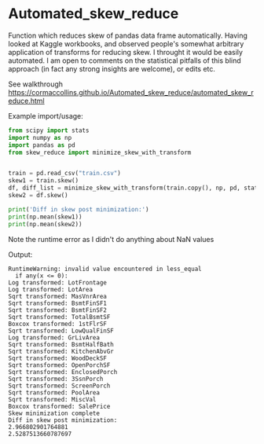 # Automated_skew_reduce
Function which reduces skew of pandas data frame automatically.
Having looked at Kaggle workbooks, and observed people's somewhat arbitrary application of transforms for reducing skew. I throught it would be easily automated. I am open to comments on the statistical pitfalls of this blind approach (in fact any strong insights are welcome), or edits etc.

See walkthrough https://cormaccollins.github.io/Automated_skew_reduce/automated_skew_reduce.html

Example import/usage:

```python
from scipy import stats
import numpy as np
import pandas as pd
from skew_reduce import minimize_skew_with_transform


train = pd.read_csv("train.csv")
skew1 = train.skew()
df, diff_list = minimize_skew_with_transform(train.copy(), np, pd, stats, SKEW_CUT_OFF=[-1, 1])
skew2 = df.skew()

print('Diff in skew post minimization:')
print(np.mean(skew1))
print(np.mean(skew2))

```

Note the runtime error as I didn't do anything about NaN values

Output:
```
RuntimeWarning: invalid value encountered in less_equal
  if any(x <= 0):
Log transformed: LotFrontage
Log transformed: LotArea
Sqrt transformed: MasVnrArea
Sqrt transformed: BsmtFinSF1
Sqrt transformed: BsmtFinSF2
Sqrt transformed: TotalBsmtSF
Boxcox transformed: 1stFlrSF
Sqrt transformed: LowQualFinSF
Log transformed: GrLivArea
Sqrt transformed: BsmtHalfBath
Sqrt transformed: KitchenAbvGr
Sqrt transformed: WoodDeckSF
Sqrt transformed: OpenPorchSF
Sqrt transformed: EnclosedPorch
Sqrt transformed: 3SsnPorch
Sqrt transformed: ScreenPorch
Sqrt transformed: PoolArea
Sqrt transformed: MiscVal
Boxcox transformed: SalePrice
Skew minimization complete
Diff in skew post minimization:
2.966802901764881
2.5287513660787697
```




